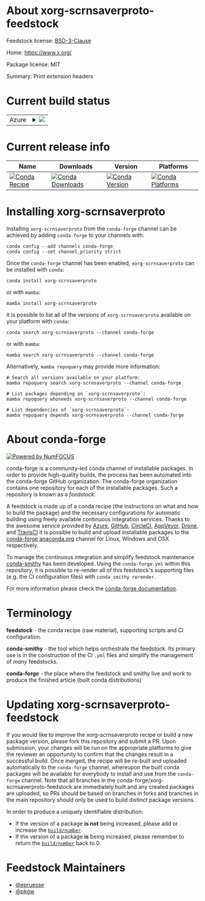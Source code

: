 About xorg-scrnsaverproto-feedstock
===================================

Feedstock license: [BSD-3-Clause](https://github.com/conda-forge/xorg-scrnsaverproto-feedstock/blob/main/LICENSE.txt)

Home: https://www.x.org/

Package license: MIT

Summary: Print extension headers

Current build status
====================


<table>
    
  <tr>
    <td>Azure</td>
    <td>
      <details>
        <summary>
          <a href="https://dev.azure.com/conda-forge/feedstock-builds/_build/latest?definitionId=2205&branchName=main">
            <img src="https://dev.azure.com/conda-forge/feedstock-builds/_apis/build/status/xorg-scrnsaverproto-feedstock?branchName=main">
          </a>
        </summary>
        <table>
          <thead><tr><th>Variant</th><th>Status</th></tr></thead>
          <tbody><tr>
              <td>linux_64</td>
              <td>
                <a href="https://dev.azure.com/conda-forge/feedstock-builds/_build/latest?definitionId=2205&branchName=main">
                  <img src="https://dev.azure.com/conda-forge/feedstock-builds/_apis/build/status/xorg-scrnsaverproto-feedstock?branchName=main&jobName=linux&configuration=linux%20linux_64_" alt="variant">
                </a>
              </td>
            </tr><tr>
              <td>osx_64</td>
              <td>
                <a href="https://dev.azure.com/conda-forge/feedstock-builds/_build/latest?definitionId=2205&branchName=main">
                  <img src="https://dev.azure.com/conda-forge/feedstock-builds/_apis/build/status/xorg-scrnsaverproto-feedstock?branchName=main&jobName=osx&configuration=osx%20osx_64_" alt="variant">
                </a>
              </td>
            </tr><tr>
              <td>win_64</td>
              <td>
                <a href="https://dev.azure.com/conda-forge/feedstock-builds/_build/latest?definitionId=2205&branchName=main">
                  <img src="https://dev.azure.com/conda-forge/feedstock-builds/_apis/build/status/xorg-scrnsaverproto-feedstock?branchName=main&jobName=win&configuration=win%20win_64_" alt="variant">
                </a>
              </td>
            </tr>
          </tbody>
        </table>
      </details>
    </td>
  </tr>
</table>

Current release info
====================

| Name | Downloads | Version | Platforms |
| --- | --- | --- | --- |
| [![Conda Recipe](https://img.shields.io/badge/recipe-xorg--scrnsaverproto-green.svg)](https://anaconda.org/conda-forge/xorg-scrnsaverproto) | [![Conda Downloads](https://img.shields.io/conda/dn/conda-forge/xorg-scrnsaverproto.svg)](https://anaconda.org/conda-forge/xorg-scrnsaverproto) | [![Conda Version](https://img.shields.io/conda/vn/conda-forge/xorg-scrnsaverproto.svg)](https://anaconda.org/conda-forge/xorg-scrnsaverproto) | [![Conda Platforms](https://img.shields.io/conda/pn/conda-forge/xorg-scrnsaverproto.svg)](https://anaconda.org/conda-forge/xorg-scrnsaverproto) |

Installing xorg-scrnsaverproto
==============================

Installing `xorg-scrnsaverproto` from the `conda-forge` channel can be achieved by adding `conda-forge` to your channels with:

```
conda config --add channels conda-forge
conda config --set channel_priority strict
```

Once the `conda-forge` channel has been enabled, `xorg-scrnsaverproto` can be installed with `conda`:

```
conda install xorg-scrnsaverproto
```

or with `mamba`:

```
mamba install xorg-scrnsaverproto
```

It is possible to list all of the versions of `xorg-scrnsaverproto` available on your platform with `conda`:

```
conda search xorg-scrnsaverproto --channel conda-forge
```

or with `mamba`:

```
mamba search xorg-scrnsaverproto --channel conda-forge
```

Alternatively, `mamba repoquery` may provide more information:

```
# Search all versions available on your platform:
mamba repoquery search xorg-scrnsaverproto --channel conda-forge

# List packages depending on `xorg-scrnsaverproto`:
mamba repoquery whoneeds xorg-scrnsaverproto --channel conda-forge

# List dependencies of `xorg-scrnsaverproto`:
mamba repoquery depends xorg-scrnsaverproto --channel conda-forge
```


About conda-forge
=================

[![Powered by
NumFOCUS](https://img.shields.io/badge/powered%20by-NumFOCUS-orange.svg?style=flat&colorA=E1523D&colorB=007D8A)](https://numfocus.org)

conda-forge is a community-led conda channel of installable packages.
In order to provide high-quality builds, the process has been automated into the
conda-forge GitHub organization. The conda-forge organization contains one repository
for each of the installable packages. Such a repository is known as a *feedstock*.

A feedstock is made up of a conda recipe (the instructions on what and how to build
the package) and the necessary configurations for automatic building using freely
available continuous integration services. Thanks to the awesome service provided by
[Azure](https://azure.microsoft.com/en-us/services/devops/), [GitHub](https://github.com/),
[CircleCI](https://circleci.com/), [AppVeyor](https://www.appveyor.com/),
[Drone](https://cloud.drone.io/welcome), and [TravisCI](https://travis-ci.com/)
it is possible to build and upload installable packages to the
[conda-forge](https://anaconda.org/conda-forge) [anaconda.org](https://anaconda.org/)
channel for Linux, Windows and OSX respectively.

To manage the continuous integration and simplify feedstock maintenance
[conda-smithy](https://github.com/conda-forge/conda-smithy) has been developed.
Using the ``conda-forge.yml`` within this repository, it is possible to re-render all of
this feedstock's supporting files (e.g. the CI configuration files) with ``conda smithy rerender``.

For more information please check the [conda-forge documentation](https://conda-forge.org/docs/).

Terminology
===========

**feedstock** - the conda recipe (raw material), supporting scripts and CI configuration.

**conda-smithy** - the tool which helps orchestrate the feedstock.
                   Its primary use is in the construction of the CI ``.yml`` files
                   and simplify the management of *many* feedstocks.

**conda-forge** - the place where the feedstock and smithy live and work to
                  produce the finished article (built conda distributions)


Updating xorg-scrnsaverproto-feedstock
======================================

If you would like to improve the xorg-scrnsaverproto recipe or build a new
package version, please fork this repository and submit a PR. Upon submission,
your changes will be run on the appropriate platforms to give the reviewer an
opportunity to confirm that the changes result in a successful build. Once
merged, the recipe will be re-built and uploaded automatically to the
`conda-forge` channel, whereupon the built conda packages will be available for
everybody to install and use from the `conda-forge` channel.
Note that all branches in the conda-forge/xorg-scrnsaverproto-feedstock are
immediately built and any created packages are uploaded, so PRs should be based
on branches in forks and branches in the main repository should only be used to
build distinct package versions.

In order to produce a uniquely identifiable distribution:
 * If the version of a package **is not** being increased, please add or increase
   the [``build/number``](https://docs.conda.io/projects/conda-build/en/latest/resources/define-metadata.html#build-number-and-string).
 * If the version of a package **is** being increased, please remember to return
   the [``build/number``](https://docs.conda.io/projects/conda-build/en/latest/resources/define-metadata.html#build-number-and-string)
   back to 0.

Feedstock Maintainers
=====================

* [@epruesse](https://github.com/epruesse/)
* [@pkgw](https://github.com/pkgw/)

